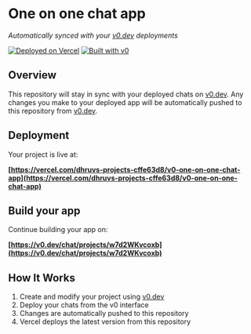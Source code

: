 # One on one chat app

*Automatically synced with your [v0.dev](https://v0.dev) deployments*

[![Deployed on Vercel](https://img.shields.io/badge/Deployed%20on-Vercel-black?style=for-the-badge&logo=vercel)](https://vercel.com/dhruvs-projects-cffe63d8/v0-one-on-one-chat-app)
[![Built with v0](https://img.shields.io/badge/Built%20with-v0.dev-black?style=for-the-badge)](https://v0.dev/chat/projects/w7d2WKvcoxb)

## Overview

This repository will stay in sync with your deployed chats on [v0.dev](https://v0.dev).
Any changes you make to your deployed app will be automatically pushed to this repository from [v0.dev](https://v0.dev).

## Deployment

Your project is live at:

**[https://vercel.com/dhruvs-projects-cffe63d8/v0-one-on-one-chat-app](https://vercel.com/dhruvs-projects-cffe63d8/v0-one-on-one-chat-app)**

## Build your app

Continue building your app on:

**[https://v0.dev/chat/projects/w7d2WKvcoxb](https://v0.dev/chat/projects/w7d2WKvcoxb)**

## How It Works

1. Create and modify your project using [v0.dev](https://v0.dev)
2. Deploy your chats from the v0 interface
3. Changes are automatically pushed to this repository
4. Vercel deploys the latest version from this repository
